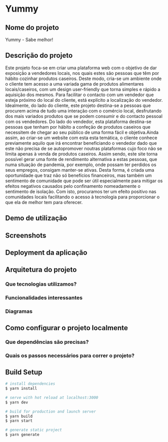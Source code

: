 # Yummy

## Nome do projeto
Yummy - Sabe melhor!

## Descrição do projeto
Este projeto foca-se em criar uma plataforma web com o objetivo de dar exposição a vendedores locais, nos quais estes são pessoas que têm por hábito cozinhar produtos caseiros. Deste modo, cria-se um ambiente onde o cliente tem acesso a uma variada gama de produtos alimentares locais/caseiros, com um design user-friendly que torna simples e rápido a aquisição dos mesmos. Para facilitar o contacto com um vendedor que esteja próximo do local do cliente, está explícito a localização do vendedor.
Idealmente, do lado do cliente, este projeto destina-se a pessoas que procurem acima de tudo uma interação com o comércio local, desfrutando dos mais variados 
produtos que se podem consumir e do contacto pessoal com os vendedores. Do lado do vendedor, esta plataforma destina-se pessoas que tenham por hábito a confeção de produtos caseiros que necessitem de chegar ao seu público de uma forma fácil e objetiva.Ainda assim, ao criar-se um website com esta esta temática, o cliente conhece previamente aquilo que irá encontrar beneficiando o vendedor dado que este não precisa de se autopromover noutras plataformas cujo foco não se limita apenas à venda de produtos caseiros.
Assim sendo, este site torna possível gerar uma fonte de rendimento alternativa a estas pessoas, que numa situação de pandemia, por exemplo, onde possam ter perdidos os seus empregos, consigam manter-se ativas. Desta forma, é criada uma oportunidade que traz não só benefícios financeiros, mas também um sentimento de comunidade que pode ser útil especialmente para mitigar os efeitos negativos causados pelo confinamento nomeadamente o sentimento de isolação. Com isto, procuramos ter um efeito positivo nas comunidades locais facilitando o acesso à tecnologia para proporcionar o que ela de melhor tem para oferecer.

## Demo de utilização

## Screenshots

## Deployment da aplicação

## Arquitetura do projeto

### Que tecnologias utilizamos? 
### Funcionalidades interessantes
### Diagramas

## Como configurar o projeto localmente
### Que dependências são precisas?
### Quais os passos necessários para correr o projeto?


## Build Setup

```bash
# install dependencies
$ yarn install

# serve with hot reload at localhost:3000
$ yarn dev

# build for production and launch server
$ yarn build
$ yarn start

# generate static project
$ yarn generate
```

